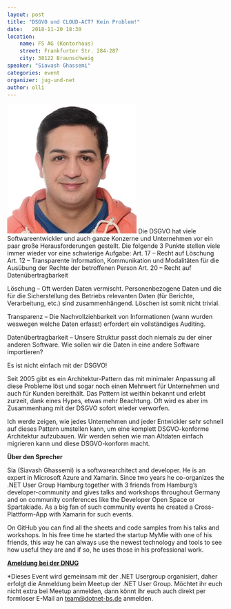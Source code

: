 ```yaml
---
layout: post
title: "DSGVO und CLOUD-ACT? Kein Problem!"
date:   2018-11-20 18:30
location:
    name: FS AG (Kontorhaus)
    street: Frankfurter Str. 284-287
    city: 38122 Braunschweig
speaker: "Siavash Ghassemi" 
categories: event
organizer: jug-und-net
author: olli
---
```

<img src="/assets/articles/2018/siavash-ghassemi.jpg" class="speaker" />
Die DSGVO hat viele Softwareentwickler und auch ganze Konzerne und Unternehmen vor ein paar große Herausforderungen gestellt. Die folgende 3 Punkte stellen viele immer wieder vor eine schwierige Aufgabe:
Art. 17 – Recht auf Löschung
Art. 12 – Transparente Information, Kommunikation und Modalitäten für die Ausübung der Rechte der betroffenen Person
Art. 20 – Recht auf Datenübertragbarkeit

Löschung – Oft werden Daten vermischt. Personenbezogene Daten und die für die Sicherstellung des Betriebs relevanten Daten (für Berichte, Verarbeitung, etc.) sind zusammenhängend. Löschen ist somit nicht trivial.

Transparenz – Die Nachvollziehbarkeit von Informationen (wann wurden weswegen welche Daten erfasst) erfordert ein vollständiges Auditing.

Datenübertragbarkeit – Unsere Struktur passt doch niemals zu der einer anderen Software. Wie sollen wir die Daten in eine andere Software importieren?

Es ist nicht einfach mit der DSGVO!

Seit 2005 gibt es ein Architektur-Pattern das mit minimaler Anpassung all diese Probleme löst und sogar noch einen Mehrwert für Unternehmen und auch für Kunden bereithält. Das Pattern ist weithin bekannt und erlebt zurzeit, dank eines Hypes, etwas mehr Beachtung. Oft wird es aber im Zusammenhang mit der DSGVO sofort wieder verworfen.

Ich werde zeigen, wie jedes Unternehmen und jeder Entwickler sehr schnell auf dieses Pattern umstellen kann, um eine komplett DSGVO-konforme Architektur aufzubauen. Wir werden sehen wie man Altdaten einfach migrieren kann und diese DSGVO-konform macht.

**Über den Sprecher**

Sia (Siavash Ghassemi) is a softwarearchitect and developer. He is an expert in Microsoft Azure and Xamarin. Since two years he co-organizes the .NET User Group Hamburg together with 3 friends from Hamburg’s developer-community and gives talks and workshops throughout Germany and on community conferences like the Developer Open Space or Spartakiade. As a big fan of such community events he created a Cross-Plattform-App with Xamarin for such events.

On GitHub you can find all the sheets and code samples from his talks and workshops. In his free time he started the startup MyMie with one of his friends, this way he can always use the newest technology and tools to see how useful they are and if so, he uses those in his professional work.

**[Ameldung bei der DNUG](https://dotnet-bs.de/?event=dsgvo-und-cloud-act-kein-problem&event_date=2018-11-20)**

*Dieses Event wird gemeinsam mit der .NET Usergroup organisiert, daher erfolgt die Anmeldung beim Meetup der .NET User Group.
Möchtet ihr euch nicht extra bei Meetup anmelden, dann könnt ihr euch auch direkt per formloser E-Mail an <a href="mailto:team@dotnet-bs.de">team@dotnet-bs.de</a> anmelden.